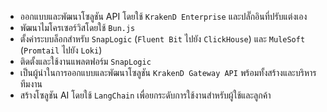 - ออกแบบและพัฒนาโซลูชัน API โดยใช้ `KrakenD Enterprise` และปลั๊กอินที่ปรับแต่งเอง
- พัฒนาไมโครเซอร์วิสโดยใช้ `Bun.js`
- ตั้งค่าระบบล็อกสำหรับ `SnapLogic` (`Fluent Bit` ไปยัง `ClickHouse`) และ `MuleSoft` (`Promtail` ไปยัง `Loki`)
- ติดตั้งและใช้งานแพลตฟอร์ม `SnapLogic`
- เป็นผู้นำในการออกแบบและพัฒนาโซลูชัน `KrakenD Gateway API` พร้อมทั้งสร้างและบริหารทีมงาน
- สร้างโซลูชัน AI โดยใช้ `LangChain` เพื่อยกระดับการใช้งานสำหรับผู้ใช้และลูกค้า
